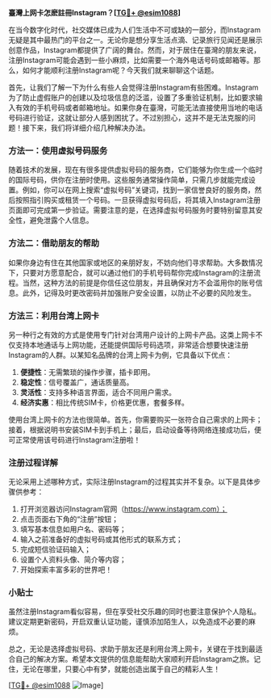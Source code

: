 **臺灣上网卡怎麽註冊Instagram？[[TG💪+ @esim1088](https://t.me/s/esim1088)]**

在当今数字化时代，社交媒体已成为人们生活中不可或缺的一部分，而Instagram无疑是其中最热门的平台之一。无论你是想分享生活点滴、记录旅行见闻还是展示创意作品，Instagram都提供了广阔的舞台。然而，对于居住在臺灣的朋友来说，注册Instagram可能会遇到一些小麻烦，比如需要一个海外电话号码或邮箱等。那么，如何才能顺利注册Instagram呢？今天我们就来聊聊这个话题。

首先，让我们了解一下为什么有些人会觉得注册Instagram有些困难。Instagram为了防止虚假账户的创建以及垃圾信息的泛滥，设置了多重验证机制，比如要求输入有效的手机号码或者邮箱地址。如果你身在臺灣，可能无法直接使用当地的电话号码进行验证，这就让部分人感到困扰了。不过别担心，这并不是无法克服的问题！接下来，我们将详细介绍几种解决办法。

### 方法一：使用虚拟号码服务

随着技术的发展，现在有很多提供虚拟号码的服务商，它们能够为你生成一个临时的国际号码，供你在注册时使用。这些服务通常操作简单，只需几步就能完成设置。例如，你可以在网上搜索“虚拟号码”关键词，找到一家信誉良好的服务商，然后按照指引购买或租赁一个号码。一旦获得虚拟号码后，将其填入Instagram注册页面即可完成第一步验证。需要注意的是，在选择虚拟号码服务时要特别留意其安全性，避免泄露个人信息。

### 方法二：借助朋友的帮助

如果你身边有住在其他国家或地区的亲朋好友，不妨向他们寻求帮助。大多数情况下，只要对方愿意配合，就可以通过他们的手机号码帮你完成Instagram的注册流程。当然，这种方法的前提是你信任这位朋友，并且确保对方不会滥用你的账号信息。此外，记得及时更改密码并加强账户安全设置，以防止不必要的风险发生。

### 方法三：利用台湾上网卡

另一种行之有效的方式是使用专门针对台湾用户设计的上网卡产品。这类上网卡不仅支持本地通话与上网功能，还能提供国际号码选项，非常适合想要快速注册Instagram的人群。以某知名品牌的台湾上网卡为例，它具备以下优点：

1. **便捷性**：无需繁琐的操作步骤，插卡即用。
2. **稳定性**：信号覆盖广，通话质量高。
3. **灵活性**：支持多种语言界面，适合不同用户需求。
4. **经济实惠**：相比传统SIM卡，价格更优惠，套餐多样。

使用台湾上网卡的方法也很简单。首先，你需要购买一张符合自己需求的上网卡；接着，根据说明书安装SIM卡到手机上；最后，启动设备等待网络连接成功后，便可正常使用该号码进行Instagram注册啦！

### 注册过程详解

无论采用上述哪种方式，实际注册Instagram的过程其实并不复杂。以下是具体步骤供参考：

1. 打开浏览器访问Instagram官网（https://www.instagram.com）；
2. 点击页面右下角的“注册”按钮；
3. 填写基本信息如用户名、密码等；
4. 输入之前准备好的虚拟号码或其他形式的联系方式；
5. 完成短信验证码输入；
6. 设置个人资料头像、简介等内容；
7. 开始探索丰富多彩的世界吧！

### 小贴士

虽然注册Instagram看似容易，但在享受社交乐趣的同时也要注意保护个人隐私。建议定期更新密码，开启双重认证功能，谨慎添加陌生人，以免造成不必要的麻烦。

总之，无论是选择虚拟号码、求助于朋友还是利用台湾上网卡，关键在于找到最适合自己的解决方案。希望本文提供的信息能帮助大家顺利开启Instagram之旅。记住，无论在哪里，只要心中有梦，就能创造出属于自己的精彩人生！

[[TG💪+ @esim1088](https://t.me/s/esim1088) ![Image](https://i.postimg.cc/4NQfJmqS/Snipaste-2025-05-13-00-14-12.png)]